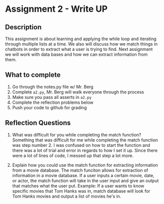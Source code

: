 # Assignment 2 - Write UP

## Description
This assignment is about learning and applying the while loop and iterating through multiple lists at a time.  We also will discuss how we match things in chatbots in order to extract what a user is trying to find.  Next assignment we will work with data bases and how we can extract information from them.

## What to complete
1. Go through the notes.py file w/ Mr. Berg
2. Complete `a2.py`, Mr. Berg will walk everyone through the process
3. Make sure you pass all asserts in `a2.py`
4. Complete the reflection problems below
5. Push your code to github for grading

## Reflection Questions
1. What was difficult for you while completing the match function?
Something that was difficult for me while completing the match function was step number 2. I was confused on how to start the function and there was a lot of trial and error in regards to how I set it up. Since there were a lot of lines of code, I messed up that step a lot more.


2. Explain how you could use the match function for extracting information from a movie database.
The match funciton allows for extraction of information in a movie database. If a user inputs a certain movie, date, or actor, the match function will take in the user input and give an output that matches what the user put. Example: If a user wants to know specific movies that Tom Hanks was in, match database will look for Tom Hanks movies and output a list of movies he's in.

